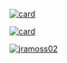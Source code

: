 [![card](https://github-readme-stats.vercel.app/api?username=jramoss02&theme=dark&show_icons=true)](https://github.com/anuraghazra/github-readme-stats)

[![card](https://github-readme-stats.vercel.app/api?username=jramoss02&theme=dark)](https://github.com/anuraghazra/github-readme-stats)

[![jramoss02](https://github-readme-stats.vercel.app/api/top-langs/?username=jramoss02&hide=html&layout=compact&theme=dark)](https://github.com/anuraghazra/github-readme-stats)



